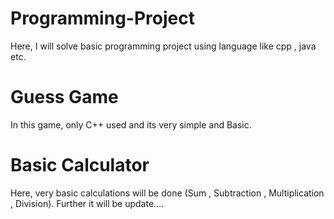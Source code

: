 # Programming-Project
Here, I will solve basic programming project using language like cpp , java etc.

# Guess Game
In this game, only C++ used and its very simple and Basic.

# Basic Calculator
Here, very basic calculations will be done (Sum , Subtraction , Multiplication , Division). Further it will be update....